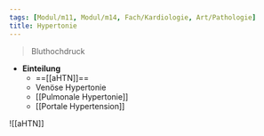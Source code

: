 ```yaml
---
tags: [Modul/m11, Modul/m14, Fach/Kardiologie, Art/Pathologie]
title: Hypertonie
---
```

> Bluthochdruck
- **Einteilung**
	- ==[[aHTN]]==
	- Venöse Hypertonie
	- [[Pulmonale Hypertonie]]
	- [[Portale Hypertension]]

![[aHTN]]